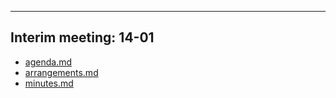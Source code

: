 

---

## Interim meeting: 14-01

- [agenda.md](agenda.md)
- [arrangements.md](arrangements.md)
- [minutes.md](minutes.md)